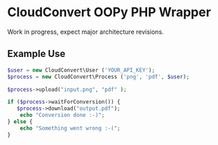 # CloudConvert OOPy PHP Wrapper

Work in progress, expect major architecture revisions.

## Example Use
```php
$user = new CloudConvert\User ('YOUR_API_KEY');
$process = new CloudConvert\Process ('png', 'pdf', $user);

$process->upload("input.png", "pdf" );

if ($process->waitForConversion()) {
   $process->download("output.pdf");
    echo "Conversion done :-)";
} else {
    echo "Something went wrong :-(";
}
```